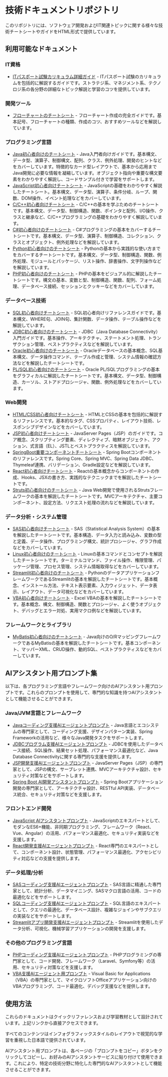 # 技術ドキュメントリポジトリ

このリポジトリには、ソフトウェア開発およびIT関連トピックに関する様々な技術チートシートやガイドをHTML形式で提供しています。

## 利用可能なドキュメント

### IT資格
- [ITパスポート試験カリキュラム詳細ガイド](https://fcircle-biz.github.io/tech_docs/1_it-pass-.html) - ITパスポート試験のカリキュラムを包括的に解説するガイドです。ストラテジ系、マネジメント系、テクノロジ系の各分野の詳細なトピック解説と学習のコツを提供しています。

### 開発ツール
- [フローチャートのチートシート](https://fcircle-biz.github.io/tech_docs/2_flowchart-cheatsheet.html) - フローチャート作成の完全ガイドです。基本記号、フローチャートの種類、作成のコツ、おすすめツールなどを解説しています。

### プログラミング言語
- [Java初心者向けのチートシート](https://fcircle-biz.github.io/tech_docs/3_java-cheatsheet.html) - Java入門者向けガイドです。基本構文、データ型、演算子、制御構文、配列、クラス、例外処理、開発のヒントなどをカバーしています。特徴的なカード型レイアウトで、基本から応用までJava開発に必要な情報を凝縮しています。オブジェクト指向や重要な構文要素をわかりやすく解説し、コードサンプル付きで学習をサポートします。
- [JavaScript初心者向けチートシート](https://fcircle-biz.github.io/tech_docs/9_js-cheatsheet.html) - JavaScriptの基礎をわかりやすく解説したチートシート。基本構文、データ型、演算子、条件分岐、ループ、関数、DOM操作、イベント処理などをカバーしています。
- [C/C++初心者向けチートシート](https://fcircle-biz.github.io/tech_docs/ext/cpp-cheatsheet-infographic.html) - C/C++の基本を学ぶためのチートシートです。基本構文、データ型、制御構造、関数、ポインタと配列、I/O操作、クラスと継承など、C/C++プログラミングの基礎をわかりやすく解説しています。
- [C#初心者向けのチートシート](https://fcircle-biz.github.io/tech_docs/ext/csharp-cheatsheet.html) - C#プログラミングの基本をカバーするチートシートです。基本構文、データ型、演算子、制御構造、コレクション、クラスとオブジェクト、例外処理などを解説しています。
- [Python初心者向けのチートシート](https://fcircle-biz.github.io/tech_docs/ext/python-cheatsheet.html) - Pythonの基本から実践的な使い方までをカバーするチートシートです。基本構文、データ型、制御構造、関数、例外処理、モジュールとパッケージ、リスト操作、辞書操作、文字列操作などを解説しています。
- [PHP初心者向けのチートシート](https://fcircle-biz.github.io/tech_docs/ext/php-graphic-recording.html) - PHPの基本をビジュアル的に解説したチートシートです。構文の基本、変数と型、制御構造、関数、配列、フォーム処理、データベース接続、セッションとクッキーなどをカバーしています。

### データベース技術
- [SQL初心者向けチートシート](https://fcircle-biz.github.io/tech_docs/4_sql-cheatsheet.html) - SQL初心者向けリファレンスガイドです。基本構文、WHERE句、JOIN句、集計関数、データ操作、テーブル操作などを解説しています。
- [JDBC初心者向けのチートシート](https://fcircle-biz.github.io/tech_docs/5_jdbc-cheatsheet.html) - JDBC（Java Database Connectivity）入門ガイドです。基本操作、アーキテクチャ、ステートメント処理、トランザクション管理、ベストプラクティスなどを解説しています。
- [Oracle初心者向けのチートシート](https://fcircle-biz.github.io/tech_docs/ext/oracle-cheatsheet.html) - Oracleデータベースの基本概念、SQL基本構文、データ操作コマンド、テーブル作成と管理、システム情報の確認方法などを解説したチートシートです。
- [PL/SQL初心者向けのチートシート](https://fcircle-biz.github.io/tech_docs/ext/plsql-graphic-recording.html) - Oracle PL/SQLプログラミングの基本をグラフィカルに解説したチートシートです。基本構文、データ型、制御構造、カーソル、ストアドプロシージャ、関数、例外処理などをカバーしています。

### Web開発
- [HTML/CSS初心者向けチートシート](https://fcircle-biz.github.io/tech_docs/6_html-css-cheatsheet.html) - HTMLとCSSの基本を包括的に解説するリファレンスです。基本的なタグ、CSSプロパティ、レイアウト技術、レスポンシブデザインなどをカバーしています。
- [JSP初心者向けチートシート](https://fcircle-biz.github.io/tech_docs/7_jsp-cheatsheet.html) - JavaServer Pages（JSP）のガイドです。コア概念、スクリプティング要素、ディレクティブ、暗黙オブジェクト、アクション、式言語（EL）、JSTLとベストプラクティスを解説しています。
- [SpringBoot重要コンポーネントチートシート](https://fcircle-biz.github.io/tech_docs/8_springboot-cheatsheet.html) - Spring Bootコンポーネントのリファレンスです。Spring Core、Spring MVC、Spring Data JDBC、Thymeleaf連携、バリデーション、Gradle設定などを解説しています。
- [React初心者向けチートシート](https://fcircle-biz.github.io/tech_docs/ext/react-cheatsheet.html) - Reactの基本概念からコンポーネントの作成、Hooks、JSXの書き方、実践的なテクニックまでを解説したチートシートです。
- [Struts初心者向けのチートシート](https://fcircle-biz.github.io/tech_docs/ext/struts-infographic.html) - Java Web開発で使用されるStrutsフレームワークの基本を解説したチートシートです。MVCアーキテクチャ、主要コンポーネント、設定方法、リクエスト処理の流れなどを解説しています。

### データ分析・システム管理
- [SAS初心者向けチートシート](https://fcircle-biz.github.io/tech_docs/ext/sas-cheatsheet.html) - SAS（Statistical Analysis System）の基本を解説したチートシートです。基本構造、データ入力と読み込み、変数の型と定義、データ操作、プログラミング構文、統計プロシージャ、グラフ作成などをカバーしています。
- [Linux初心者向けのチートシート](https://fcircle-biz.github.io/tech_docs/ext/linux-cheatsheet-infographic.html) - Linuxの基本コマンドとコンセプトを解説したチートシートです。ターミナルコマンド、ファイル操作、権限管理、パッケージ管理、プロセス管理、システム情報取得などをカバーしています。
- [Streamlit初心者向けのチートシート](https://fcircle-biz.github.io/tech_docs/ext/streamlit-infographic.html) - PythonのデータアプリケーションフレームワークであるStreamlitの基本を解説したチートシートです。基本概念、インストール方法、テキスト表示要素、入力ウィジェット、データ表示、レイアウト、データ可視化などをカバーしています。
- [VBA初心者向けチートシート](https://fcircle-biz.github.io/tech_docs/ext/vba-cheatsheet-infographic.html) - Excel VBAの基本を解説したチートシートです。基本概念、構文、制御構造、関数とプロシージャ、よく使うオブジェクト、デバッグとエラー対処、実用マクロ例などを解説しています。

### フレームワークとライブラリ
- [MyBatis初心者向けのチートシート](https://fcircle-biz.github.io/tech_docs/ext/mybatis-infographic.html) - Java向けのO/RマッピングフレームワークであるMyBatisの基本を解説したチートシートです。基本コンポーネント、マッパーXML、CRUD操作、動的SQL、ベストプラクティスなどをカバーしています。

## AIアシスタント用プロンプト集

以下は、各プログラミング言語やフレームワーク向けのAIアシスタント用プロンプトです。これらのプロンプトを使用して、専門的な知識を持つAIアシスタントとして機能させることができます。

### Java/JVM言語とフレームワーク
- [Javaコーディング支援AIエージェントプロンプト](https://fcircle-biz.github.io/tech_docs/prompt/java-ai-assistant-prompt.html) - Java言語とエコシステムの専門家として、コーディング支援、デザインパターン実装、Spring Frameworkの活用など、様々なJava開発タスクをサポートします。
- [JDBCプログラム支援AIエージェントプロンプト](https://fcircle-biz.github.io/tech_docs/prompt/jdbc-agent-prompt.html) - JDBCを使用したデータベース接続、SQL操作、結果セット処理、パフォーマンス最適化など、Java Database Connectivityに関する専門的な支援を提供します。
- [JSP開発支援AIエージェントプロンプト](https://fcircle-biz.github.io/tech_docs/prompt/jsp-ai-agent-prompt.html) - JavaServer Pages（JSP）の専門家として、JSPの構文、サーブレット連携、MVCアーキテクチャ設計、セキュリティ対策などをサポートします。
- [Spring Boot AI開発アシスタントプロンプト](https://fcircle-biz.github.io/tech_docs/prompt/spring-boot-assistant-prompt.html) - Spring Bootアプリケーション開発の専門家として、アーキテクチャ設計、RESTful API実装、データベース統合、セキュリティ対策などを支援します。

### フロントエンド開発
- [JavaScript AIアシスタントプロンプト](https://fcircle-biz.github.io/tech_docs/prompt/js-assistant-prompt.html) - JavaScriptのエキスパートとして、モダンなES6+機能、非同期プログラミング、フレームワーク（React、Vue、Angular）の活用、パフォーマンス最適化、セキュリティ実装などを支援します。
- [React開発支援AIエージェントプロンプト](https://fcircle-biz.github.io/tech_docs/prompt/react-ai-agent-prompt.html) - React専門のエキスパートとして、コンポーネント設計、状態管理、パフォーマンス最適化、アクセシビリティ対応などの支援を提供します。

### データ処理/分析
- [SASコーディング支援AIエージェントプロンプト](https://fcircle-biz.github.io/tech_docs/prompt/sas-ai-agent-prompt.html) - SAS言語に精通した専門家として、統計分析、データマイニング、SASマクロ言語の活用、コードの最適化などをサポートします。
- [SQLコーディング支援AIエージェントプロンプト](https://fcircle-biz.github.io/tech_docs/prompt/sql-assistant-prompt.html) - SQL言語のエキスパートとして、クエリの最適化、データベース設計、複雑なジョインやサブクエリの実装などをサポートします。
- [Streamlitアプリ開発支援AIエージェントプロンプト](https://fcircle-biz.github.io/tech_docs/prompt/streamlit-ai-agent-prompt.html) - Streamlitを使用したデータ分析、可視化、機械学習アプリケーションの開発を支援します。

### その他のプログラミング言語
- [PHPコーディング支援AIエージェントプロンプト](https://fcircle-biz.github.io/tech_docs/prompt/php-coding-assistant-prompt.html) - PHPプログラミングの専門家として、コード開発、フレームワーク（Laravel、Symfony等）の活用、セキュリティ対策などを支援します。
- [VBA支援AIエージェント用プロンプト](https://fcircle-biz.github.io/tech_docs/prompt/vba-assistant-prompt.html) - Visual Basic for Applications（VBA）の専門家として、マイクロソフトOfficeアプリケーション向けのVBAプログラミング、コード最適化、デバッグ支援などを提供します。

## 使用方法

これらのドキュメントはクイックリファレンスおよび学習教材として設計されています。上記リンクから直接アクセスできます。

すべてのコンテンツはインフォグラフィックスタイルのレイアウトで視覚的な学習を重視した日本語で提供されています。

AIアシスタント用プロンプトは、各ページの「プロンプトをコピー」ボタンをクリックしてコピーし、お好みのAIアシスタントサービスに貼り付けて使用できます。これにより、特定の技術分野に特化した専門的なAIアシスタントとして機能させることができます。